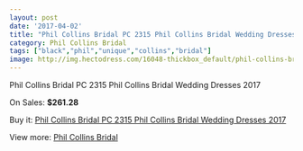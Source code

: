 ```yaml
---
layout: post
date: '2017-04-02'
title: "Phil Collins Bridal PC 2315 Phil Collins Bridal Wedding Dresses 2017"
category: Phil Collins Bridal
tags: ["black","phil","unique","collins","bridal"]
image: http://img.hectodress.com/16048-thickbox_default/phil-collins-bridal-pc-2315-phil-collins-bridal-wedding-dresses-2013.jpg
---
```

Phil Collins Bridal PC 2315 Phil Collins Bridal Wedding Dresses 2017

On Sales: **$261.28**
<a href="https://www.hectodress.com/phil-collins-bridal/7820-phil-collins-bridal-pc-2315-phil-collins-bridal-wedding-dresses-2013.html"><amp-img layout="responsive" width="600" height="600" src="//img.hectodress.com/16048-thickbox_default/phil-collins-bridal-pc-2315-phil-collins-bridal-wedding-dresses-2013.jpg" alt="Phil Collins Bridal PC 2315 Phil Collins Bridal Wedding Dresses 2017 0" /></a>
<a href="https://www.hectodress.com/phil-collins-bridal/7820-phil-collins-bridal-pc-2315-phil-collins-bridal-wedding-dresses-2013.html"><amp-img layout="responsive" width="600" height="600" src="//img.hectodress.com/16050-thickbox_default/phil-collins-bridal-pc-2315-phil-collins-bridal-wedding-dresses-2013.jpg" alt="Phil Collins Bridal PC 2315 Phil Collins Bridal Wedding Dresses 2017 1" /></a>
<a href="https://www.hectodress.com/phil-collins-bridal/7820-phil-collins-bridal-pc-2315-phil-collins-bridal-wedding-dresses-2013.html"><amp-img layout="responsive" width="600" height="600" src="//img.hectodress.com/16049-thickbox_default/phil-collins-bridal-pc-2315-phil-collins-bridal-wedding-dresses-2013.jpg" alt="Phil Collins Bridal PC 2315 Phil Collins Bridal Wedding Dresses 2017 2" /></a>

Buy it: [Phil Collins Bridal PC 2315 Phil Collins Bridal Wedding Dresses 2017](https://www.hectodress.com/phil-collins-bridal/7820-phil-collins-bridal-pc-2315-phil-collins-bridal-wedding-dresses-2013.html "Phil Collins Bridal PC 2315 Phil Collins Bridal Wedding Dresses 2017")

View more: [Phil Collins Bridal](https://www.hectodress.com/137-phil-collins-bridal "Phil Collins Bridal")